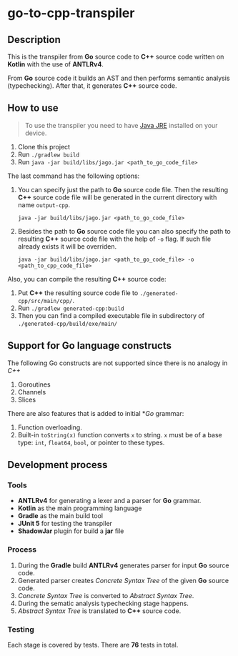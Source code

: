 # go-to-cpp-transpiler

## Description
This is the transpiler from **Go** source code to **C++** source code written on **Kotlin** with the use of **ANTLRv4**.

From **Go** source code it builds an AST and then performs semantic analysis (typechecking).
After that, it generates **C++** source code.

## How to use
> To use the transpiler you need to have [Java JRE](https://docs.oracle.com/goldengate/1212/gg-winux/GDRAD/java.htm#BGBFJHAB) installed on your device.

1. Clone this project
2. Run ```./gradlew build```
3. Run ```java -jar build/libs/jago.jar <path_to_go_code_file>```

The last command has the following options:
1. You can specify just the path to **Go** source code file. Then the resulting **C++** source code file will be generated in the current directory with name `output-cpp`.
    
    ```java -jar build/libs/jago.jar <path_to_go_code_file>```
2. Besides the path to **Go** source code file you can also specify the path to resulting **C++** source code file with the help of `-o` flag. If such file already exists it will be overriden.

   ```java -jar build/libs/jago.jar <path_to_go_code_file> -o <path_to_cpp_code_file>```

Also, you can compile the resulting **C++** source code:
1. Put **C++** the resulting source code file to `./generated-cpp/src/main/cpp/`.
2. Run ```./gradlew generated-cpp:build```
3. Then you can find a compiled executable file in subdirectory of `./generated-cpp/build/exe/main/`

## Support for Go language constructs

The following Go constructs are not supported since there is no analogy in *C++*
1. Goroutines
2. Channels
3. Slices

There are also features that is added to initial **Go* grammar:
1. Function overloading.
2. Built-in `toString(x)` function converts `x` to string. `x` must be of a base type: `int`, `float64`, `bool`, or pointer to these types.

## Development process

### Tools
* **ANTLRv4** for generating a lexer and a parser for **Go** grammar.
* **Kotlin** as the main programming language
* **Gradle** as the main build tool
* **JUnit 5** for testing the transpiler
* **ShadowJar** plugin for build a **jar** file

### Process 
1. During the **Gradle** build **ANTLRv4** generates parser for input **Go** source code.
2. Generated parser creates *Concrete Syntax Tree* of the given **Go** source code.
3. *Concrete Syntax Tree* is converted to *Abstract Syntax Tree*.
4. During the sematic analysis typechecking stage happens.
5. *Abstract Syntax Tree* is translated to **C++** source code.

### Testing
Each stage is covered by tests.
There are **76** tests in total.
